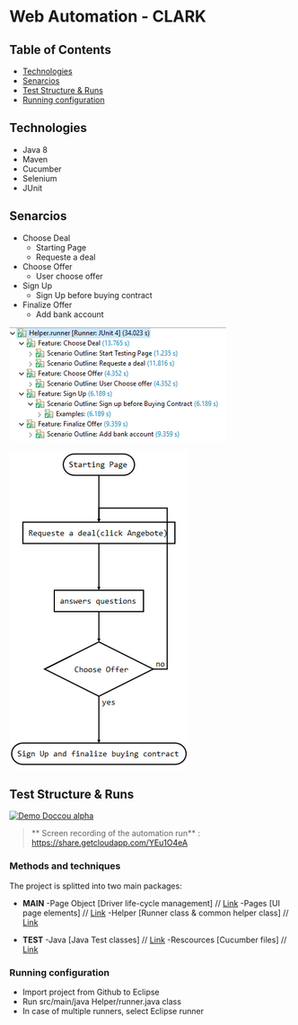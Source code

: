 
# Web Automation - CLARK

## Table of Contents

- [Technologies](#Technologies)
- [Senarcios](#Senarcios)
- [Test Structure & Runs ](#Test-Structure-&-Runs)
- [Running configuration](#Running-configuration)


## Technologies
+ Java 8
+ Maven
+ Cucumber
+ Selenium
+ JUnit

## Senarcios
+ Choose Deal
    + Starting Page
    + Requeste a deal
+ Choose Offer
    + User choose offer
+ Sign Up
    + Sign Up before buying contract
+ Finalize Offer
    + Add bank account
    
    
![alt text](photos/JUnit.PNG)


![alt text](photos/Flow.PNG)


## Test Structure & Runs 
[![Demo Doccou alpha](https://media.giphy.com/media/ll10okkqS3w2ixfC20/source.gif)](https://share.getcloudapp.com/YEu1O4eA)
> ** Screen recording of the automation run** : <https://share.getcloudapp.com/YEu1O4eA>
                    
### Methods and techniques 
The project is splitted into two main packages:
+ **MAIN** 
-Page Object [Driver life-cycle management]  // [Link](https://github.com/nidal94k/Hello_Clark/tree/master/Hello_Clark/src/main/java/PageObject)
-Pages [UI page elements]  // [Link](https://github.com/nidal94k/Hello_Clark/tree/master/Hello_Clark/src/main/java/Pages)
-Helper [Runner class & common helper class]  // [Link](https://github.com/nidal94k/Hello_Clark/tree/master/Hello_Clark/src/main/java/Helper)

+ **TEST** 
-Java            [Java Test classes]  // [Link](https://github.com/nidal94k/Hello_Clark/tree/master/Hello_Clark/src/test/java/Web_Automation)
-Rescources [Cucumber files]  // [Link](https://github.com/nidal94k/Hello_Clark/tree/master/Hello_Clark/src/test/resources/Web_Automation)



### Running configuration
- Import project from Github to Eclipse 
- Run src/main/java Helper/runner.java class
- In case of multiple runners, select Eclipse runner
